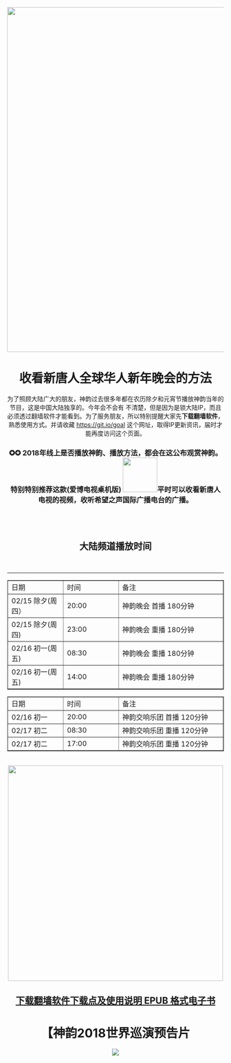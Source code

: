 
 
 
<img src="https://github.com/j168/j688/blob/master/img/19-2.jpg" width="800">
 
 
 <div align="center"><h1>收看新唐人全球华人新年晚会的方法</h1>
	
	
为了照顾大陆广大的朋友，神韵过去很多年都在农历除夕和元宵节播放神韵当年的节目，这是中国大陆独享的。今年会不会有 不清楚，但是因为是锁大陆IP，而且必须透过翻墙软件才能看到。为了服务朋友，所以特别提醒大家先<b>下载翻墙软件</b>，熟悉使用方式。并请收藏 https://git.io/goal 这个网址，取得IP更新资讯，届时才能再度访问这个页面。

<h3>✪✪ 2018年线上是否播放神韵、播放方法，都会在这公布观赏神韵。特别特别推荐这款(爱博电视桌机版)
 <a href="https://github.com/j168/j688/blob/master/fq/Green_iPPOTV.exe?raw=true"><img src="https://github.com/j168/j688/blob/master/menu/ip.jpg" width="80"></a>平时可以收看新唐人电视的视频，收听希望之声国际广播电台的广播。</h3>
  <br><br/>


 <h2 align="center"> 大陆频道播放时间</h2> 

<table border="1" cellspacing="10" cellpadding="3">
	<tr>
		<td width=200;>日期</td>
		<td width=200;>时间</td>
		<td width=490;>备注</td>
	</tr>
	<tr>
		<td>02/15 除夕(周四）</td>
	        <td> 20:00 </td>
		<td>神韵晚会 首播 180分钟</td>
	</tr>
	<tr>
		<td> 02/15 除夕(周四) </td>
		<td>  23:00 </td>
		<td>神韵晚会 重播 180分钟</td>
	</tr>
	<tr>
		<td> 02/16 初一(周五) </td>
		<td>  08:30 </td>
		<td>神韵晚会 重播 180分钟</td>
	</tr>
	<tr>
		<td> 02/16 初一(周五) </td>
		<td>  14:00 </td>
		<td>神韵晚会 重播 180分钟</td>
	</tr>
	<br/>
	<hr>
<table border="1" cellspacing="10" cellpadding="3">
	<tr>
	<td width=200;>日期</td>
	<td width=200;>时间</td>
	<td width=490;>备注</td>
</tr>
<tr>
	<td>02/16 初一</td>
	<td>20:00</td>
	<td>神韵交响乐团 首播 120分钟</td>
</tr>
<tr>
	<td>02/17 初二</td>
	<td>08:30</td>
	<td>神韵交响乐团 重播 120分钟</td>
</tr>
<tr>
	<td>02/17 初二</td>
	<td>17:00</td>
	<td>神韵交响乐团 重播 120分钟</td>
	</tr>
	
</table>



<br/>
<div align="center"><a href="https://github.com/j168/j688/blob/master/sof.md"><img src="https://github.com/j168/j688/blob/master/menu/fang.jpg" width="500" hight="25"></div>


[<div align="center"><h2>下载翻墙软件下载点及使用说明 EPUB 格式电子书</h2></div>](https://github.com/j168/j688/blob/master/ebook/epub/fangqian%20(2).epub?raw=true)

<h1>【神韵2018世界巡演预告片</h1>
<img src="https://github.com/j168/j688/blob/master/menu/show1.jpg">

